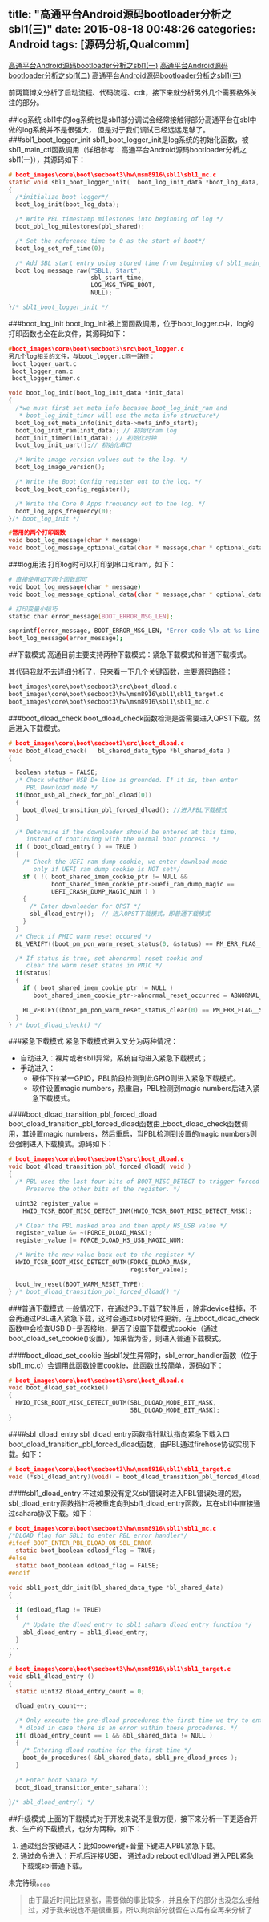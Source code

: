 title: "高通平台Android源码bootloader分析之sbl1(三)"
date: 2015-08-18 00:48:26
categories: Android
tags: [源码分析,Qualcomm]
---
[高通平台Android源码bootloader分析之sbl1(一)](http://huaqianlee.me/2015/08/15/Android/%E9%AB%98%E9%80%9A%E5%B9%B3%E5%8F%B0Android%E6%BA%90%E7%A0%81bootloader%E5%88%86%E6%9E%90%E4%B9%8Bsbl1-%E4%B8%80/)
[高通平台Android源码bootloader分析之sbl1(二)](http://huaqianlee.me/2015/08/15/Android/%E9%AB%98%E9%80%9A%E5%B9%B3%E5%8F%B0Android%E6%BA%90%E7%A0%81bootloader%E5%88%86%E6%9E%90%E4%B9%8Bsbl1-%E4%BA%8C/)
[高通平台Android源码bootloader分析之sbl1(三)](http://huaqianlee.me/2015/08/18/Android/%E9%AB%98%E9%80%9A%E5%B9%B3%E5%8F%B0Android%E6%BA%90%E7%A0%81bootloader%E5%88%86%E6%9E%90%E4%B9%8Bsbl1-%E4%B8%89/)


前两篇博文分析了启动流程、代码流程、cdt，接下来就分析另外几个需要格外关注的部分。

##log系统
sbl1中的log系统也是sbl1部分调试会经常接触得部分高通平台在sbl中做的log系统并不是很强大， 但是对于我们调试已经远远足够了。
###sbl1_boot_logger_init
sbl1_boot_logger_init是log系统的初始化函数，被sbl1_main_ctl函数调用（详细参考：高通平台Android源码bootloader分析之sbl1(一)），其源码如下：
<!--more-->
```c
# boot_images\core\boot\secboot3\hw\msm8916\sbl1\sbl1_mc.c
static void sbl1_boot_logger_init(  boot_log_init_data *boot_log_data,  boot_pbl_shared_data_type *pbl_shared)
{
  /*initialize boot logger*/
  boot_log_init(boot_log_data); 

  /* Write PBL timestamp milestones into beginning of log */
  boot_pbl_log_milestones(pbl_shared);

  /* Set the reference time to 0 as the start of boot*/
  boot_log_set_ref_time(0);

  /* Add SBL start entry using stored time from beginning of sbl1_main_ctl */
  boot_log_message_raw("SBL1, Start",
                       sbl_start_time,
                       LOG_MSG_TYPE_BOOT,
                       NULL);

}/* sbl1_boot_logger_init */
```

###boot_log_init
boot_log_init被上面函数调用，位于boot_logger.c中，log的打印函数也全在此文件，其源码如下：
```c
#boot_images\core\boot\secboot3\src\boot_logger.c
另几个log相关的文件，与boot_logger.c同一路径：
 boot_logger_uart.c
 boot_logger_ram.c
 boot_logger_timer.c

void boot_log_init(boot_log_init_data *init_data)
{
  /*we must first set meta info becasue boot_log_init_ram and
   * boot_log_init_timer will use the meta info structure*/
  boot_log_set_meta_info(init_data->meta_info_start);
  boot_log_init_ram(init_data); // 初始化ram log
  boot_init_timer(init_data); // 初始化时钟
  boot_log_init_uart();// 初始化串口

  /* Write image version values out to the log. */
  boot_log_image_version();

  /* Write the Boot Config register out to the log. */
  boot_log_boot_config_register();

  /* Write the Core 0 Apps frequency out to the log. */
  boot_log_apps_frequency(0);
}/* boot_log_init */

#常用的两个打印函数
void boot_log_message(char * message)
void boot_log_message_optional_data(char * message,char * optional_data)
```

###log用法
打印log时可以打印到串口和ram，如下：
```bash
# 直接使用如下两个函数即可
void boot_log_message(char * message)
void boot_log_message_optional_data(char * message,char * optional_data)

# 打印变量小技巧
static char error_message[BOOT_ERROR_MSG_LEN];

snprintf(error_message, BOOT_ERROR_MSG_LEN, "Error code %lx at %s Line %lu var = %d", err_code, filename_ptr, line，var);   
boot_log_message(error_message);
```
##下载模式
高通目前主要支持两种下载模式：紧急下载模式和普通下载模式。

其代码我就不去详细分析了，只来看一下几个关键函数，主要源码路径：
```c
boot_images\core\boot\secboot3\src\boot_dload.c
boot_images\core\boot\secboot3\hw\msm8916\sbl1\sbl1_target.c
boot_images\core\boot\secboot3\hw\msm8916\sbl1\sbl1_mc.c
```

###boot_dload_check
boot_dload_check函数检测是否需要进入QPST下载，然后进入下载模式。
```c
# boot_images\core\boot\secboot3\src\boot_dload.c
void boot_dload_check(   bl_shared_data_type *bl_shared_data )
{

  boolean status = FALSE;
  /* Check whether USB D+ line is grounded. If it is, then enter
     PBL Download mode */
  if(boot_usb_al_check_for_pbl_dload(0))
  {
    boot_dload_transition_pbl_forced_dload(); //进入PBL下载模式
  }

  /* Determine if the downloader should be entered at this time,
     instead of continuing with the normal boot process. */
  if ( boot_dload_entry( ) == TRUE )
  {
    /* Check the UEFI ram dump cookie, we enter download mode
       only if UEFI ram dump cookie is NOT set*/
    if ( !( boot_shared_imem_cookie_ptr != NULL &&
            boot_shared_imem_cookie_ptr->uefi_ram_dump_magic == 
            UEFI_CRASH_DUMP_MAGIC_NUM ) )
    {
      /* Enter downloader for QPST */  
      sbl_dload_entry();  // 进入QPST下载模式，即普通下载模式
    }
  }
  /* Check if PMIC warm reset occured */
  BL_VERIFY((boot_pm_pon_warm_reset_status(0, &status) == PM_ERR_FLAG__SUCCESS), BL_ERR_SBL);

  /* If status is true, set abonormal reset cookie and 
     clear the warm reset status in PMIC */
  if(status)
  { 
    if ( boot_shared_imem_cookie_ptr != NULL )
       boot_shared_imem_cookie_ptr->abnormal_reset_occurred = ABNORMAL_RESET_ENABLED;

    BL_VERIFY((boot_pm_pon_warm_reset_status_clear(0) == PM_ERR_FLAG__SUCCESS), BL_ERR_SBL);
  }
} /* boot_dload_check() */

```

###紧急下载模式
紧急下载模式进入又分为两种情况：
+ 自动进入：裸片或者sbl1异常，系统自动进入紧急下载模式；
+ 手动进入：
   * 硬件下拉某一GPIO，PBL阶段检测到此GPIO则进入紧急下载模式。
   * 软件设置magic numbers，热重启，PBL检测到magic numbers后进入紧急下载模式。


####boot_dload_transition_pbl_forced_dload
boot_dload_transition_pbl_forced_dload函数由上boot_dload_check函数调用，其设置magic numbers，然后重启，当PBL检测到设置的magic numbers则会强制进入下载模式。源码如下：
```c
# boot_images\core\boot\secboot3\src\boot_dload.c
void boot_dload_transition_pbl_forced_dload( void )
{
  /* PBL uses the last four bits of BOOT_MISC_DETECT to trigger forced download.
     Preserve the other bits of the register. */

  uint32 register_value = 
    HWIO_TCSR_BOOT_MISC_DETECT_INM(HWIO_TCSR_BOOT_MISC_DETECT_RMSK);

  /* Clear the PBL masked area and then apply HS_USB value */
  register_value &= ~(FORCE_DLOAD_MASK);
  register_value |= FORCE_DLOAD_HS_USB_MAGIC_NUM;

  /* Write the new value back out to the register */
  HWIO_TCSR_BOOT_MISC_DETECT_OUTM(FORCE_DLOAD_MASK,
                                  register_value);

  boot_hw_reset(BOOT_WARM_RESET_TYPE);
} /* boot_dload_transition_pbl_forced_dload() */
```

###普通下载模式
一般情况下，在通过PBL下载了软件后 ，除非device挂掉，不会再通过PBL进入紧急下载，这时会通过sbl对软件更新。在上boot_dload_check函数中会检查USB D+是否接地，是否了设置下载模式cookie（通过boot_dload_set_cookie()设置），如果皆为否，则进入普通下载模式。

####boot_dload_set_cookie
当sbl1发生异常时，sbl_error_handler函数（位于sbl1_mc.c）会调用此函数设置cookie，此函数比较简单，源码如下：
```c
# boot_images\core\boot\secboot3\src\boot_dload.c
void boot_dload_set_cookie()
{
  HWIO_TCSR_BOOT_MISC_DETECT_OUTM(SBL_DLOAD_MODE_BIT_MASK,
                                  SBL_DLOAD_MODE_BIT_MASK);
}
```
####sbl_dload_entry
sbl_dload_entry函数指针默认指向紧急下载入口boot_dload_transition_pbl_forced_dload函数，由PBL通过firehose协议实现下载。如下：
```c
# boot_images\core\boot\secboot3\hw\msm8916\sbl1\sbl1_target.c
void (*sbl_dload_entry)(void) = boot_dload_transition_pbl_forced_dload; 
```
####sbl1_dload_entry 
不过如果没有定义sbl错误时进入PBL错误处理的宏，sbl_dload_entry函数指针将被重定向到sbl1_dload_entry函数，其在sbl1中直接通过sahara协议下载。如下：
```c
# boot_images\core\boot\secboot3\hw\msm8916\sbl1\sbl1_mc.c
/*DLOAD flag for SBL1 to enter PBL error handler*/
#ifdef BOOT_ENTER_PBL_DLOAD_ON_SBL_ERROR
  static boot_boolean edload_flag = TRUE;
#else
  static boot_boolean edload_flag = FALSE;
#endif

void sbl1_post_ddr_init(bl_shared_data_type *bl_shared_data)
{
...  
  if (edload_flag != TRUE)
  {
    /* Update the dload entry to sbl1 sahara dload entry function */
    sbl_dload_entry = sbl1_dload_entry;
  } 
...
}

# boot_images\core\boot\secboot3\hw\msm8916\sbl1\sbl1_target.c
void sbl1_dload_entry ()
{
  static uint32 dload_entry_count = 0;

  dload_entry_count++; 

  /* Only execute the pre-dload procedures the first time we try to enter
   * dload in case there is an error within these procedures. */
  if( dload_entry_count == 1 && &bl_shared_data != NULL )
  {
    /* Entering dload routine for the first time */
    boot_do_procedures( &bl_shared_data, sbl1_pre_dload_procs );
  }
  
  /* Enter boot Sahara */
  boot_dload_transition_enter_sahara();
  
}/* sbl_dload_entry() */
```

##升级模式
上面的下载模式对于开发来说不是很方便，接下来分析一下更适合开发、生产的下载模式，也分为两种，如下：
1. 通过组合按键进入：比如power键+音量下键进入PBL紧急下载。
2. 通过命令进入：开机后连接USB， 通过adb reboot edl/dload 进入PBL紧急下载或sbl普通下载。

未完待续。。。。
>由于最近时间比较紧张，需要做的事比较多，并且余下的部分也没怎么接触过，对于我来说也不是很重要，所以剩余部分就留在以后有空再来分析了

